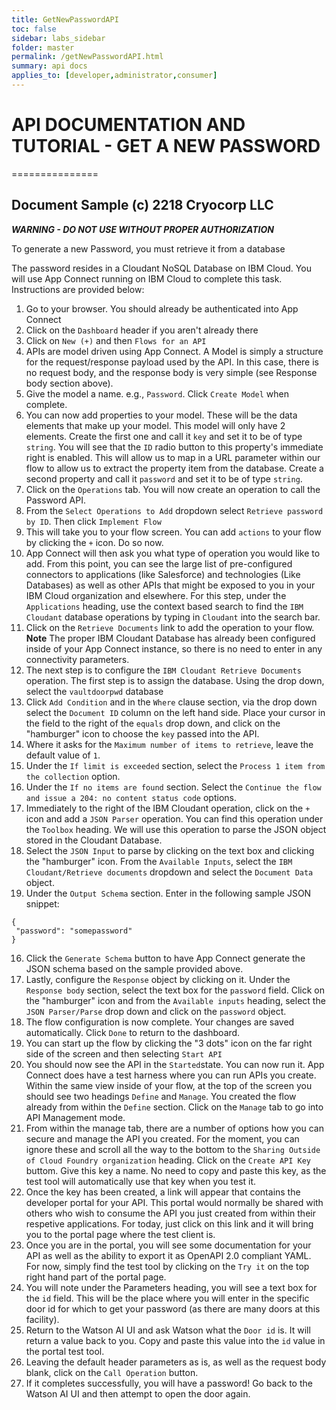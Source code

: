 ```yaml
---
title: GetNewPasswordAPI
toc: false
sidebar: labs_sidebar
folder: master
permalink: /getNewPasswordAPI.html
summary: api docs
applies_to: [developer,administrator,consumer]
---
```


# API DOCUMENTATION AND TUTORIAL - GET A NEW PASSWORD
===============

## Document Sample (c) 2218 Cryocorp LLC

***WARNING - DO NOT USE WITHOUT PROPER AUTHORIZATION*** 

To generate a new Password, you must retrieve it from a database

The password resides in a Cloudant NoSQL Database on IBM Cloud. You will use App Connect running on IBM Cloud to complete this task. Instructions are provided below:

1. Go to your browser. You should already be authenticated into App Connect
2. Click on the `Dashboard` header if you aren't already there
3. Click on `New (+)` and then `Flows for an API`
4. APIs are model driven using App Connect. A Model is simply a structure for the request/response payload used by the API.  In this case, there is no request body, and the response body is very simple (see Response body section above).
5. Give the model a name. e.g., `Password`. Click `Create Model` when complete.
6. You can now add properties to your model. These will be the data elements that make up your model. This model will only have 2 elements. Create the first one and call it `key` and set it to be of type `string`. You will see that the `ID` radio button to this property's immediate right is enabled. This will allow us to map in a URL parameter within our flow to allow us to extract the property item from the database. Create a second property and call it `password` and set it to be of type `string`.
7. Click on the `Operations` tab. You will now create an operation to call the Password API.
8. From the `Select Operations to Add` dropdown select `Retrieve password by ID`. Then click `Implement Flow`
9. This will take you to your flow screen. You can add `actions` to your flow by clicking the `+` icon. Do so now.
10. App Connect will then ask you what type of operation you would like to add. From this point, you can see the large list of pre-configured connectors to applications (like Salesforce) and technologies (Like Databases) as well as other APIs that might be exposed to you in your IBM Cloud organization and elsewhere. For this step, under the `Applications` heading, use the context based search to find the `IBM Cloudant` database operations by typing in `Cloudant` into the search bar.
11. Click on the `Retrieve Documents` link to add the operation to your flow. **Note** The proper IBM Cloudant Database has already been configured inside of your App Connect instance, so there is no need to enter in any connectivity parameters.
12. The next step is to configure the `IBM Cloudant Retrieve Documents` operation. The first step is to assign the database.  Using the drop down, select the `vaultdoorpwd` database
14. Click `Add Condition` and in the `Where` clause section, via the drop down select the `Document ID` column on the left hand side. Place your cursor in the field to the right of the `equals` drop down, and click on the "hamburger" icon to choose the `key` passed into the API.
15. Where it asks for the `Maximum number of items to retrieve`, leave the default value of `1`.
16. Under the `If limit is exceeded` section, select the `Process 1 item from the collection` option.
17. Under the `If no items are found` section. Select the `Continue the flow and issue a 204: no content status code` options.
18. Immediately to the right of the IBM Cloudant operation, click on the `+` icon and add a `JSON Parser` operation. You can find this operation under the `Toolbox` heading. We will use this operation to parse the JSON object stored in the Cloudant Database.
19. Select the `JSON Input` to parse by clicking on the text box and clicking the "hamburger" icon. From the `Available Inputs`, select the `IBM Cloudant/Retrieve documents` dropdown and select the `Document Data` object.
20. Under the `Output Schema` section. Enter in the following sample JSON snippet:
```
{
 "password": "somepassword"
}
```
16. Click the `Generate Schema` button to have App Connect generate the JSON schema based on the sample provided above.
17. Lastly, configure the `Response` object by clicking on it. Under the `Response body` section, select the text box for the `password` field. Click on the "hamburger" icon and from the `Available inputs` heading, select the `JSON Parser/Parse` drop down and click on the `password` object.
17. The flow configuration is now complete. Your changes are saved automatically. Click `Done` to return to the dashboard.
17. You can start up the flow by clicking the "3 dots" icon on the far right side of the screen and then selecting `Start API`
18. You should now see the API in the `Started`state. You can now run it. App Connect does have a test harness where you can run APIs you create. Within the same view inside of your flow, at the top of the screen you should see two headings `Define` and `Manage`. You created the flow already from within the `Define` section. Click on the `Manage` tab to go into API Management mode.
19. From within the manage tab, there are a number of options how you can secure and manage the API you created. For the moment, you can ignore these and scroll all the way to the bottom to the `Sharing Outside of Cloud Foundry organization` heading. Click on the `Create API Key` buttom. Give this key a name. No need to copy and paste this key, as the test tool will automatically use that key when you test it.
20. Once the key has been created, a link will appear that contains the developer portal for your API. This portal would normally be shared with others who wish to consume the API you just created from within their respetive applications. For today, just click on this link and it will bring you to the portal page where the test client is.
21. Once you are in the portal, you will see some documentation for your API as well as the ability to export it as OpenAPI 2.0 compliant YAML. For now, simply find the test tool by clicking on the `Try it` on the top right hand part of the portal page.
22. You will note under the Parameters heading, you will see a text box for the `id` field. This will be the place where you will enter in the specific door id for which to get your password (as there are many doors at this facility).
23. Return to the Watson AI UI and ask Watson what the `Door id` is. It will return a value back to you. Copy and paste this value into the `id` value in the portal test tool.
22. Leaving the default header parameters as is, as well as the request body blank, click on the `Call Operation` button.
23. If it completes successfully, you will have a password!  Go back to the Watson AI UI and then attempt to open the door again.
